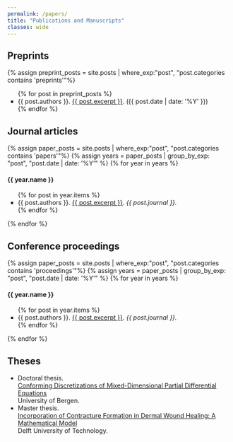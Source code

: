 ```yaml
---
permalink: /papers/
title: "Publications and Manuscripts"
classes: wide
---
```


<h2> Preprints </h2>
{% assign preprint_posts = site.posts | where_exp:"post", "post.categories contains 'preprints'"%}

<ul style="list-style-type:square">
  {% for post in preprint_posts %}
    <li>
      {{ post.authors }}. 
      <a href='{{ post.url }}'>{{ post.excerpt }}</a>.
      ({{ post.date | date: '%Y' }})
    </li>
  {% endfor %}
</ul>

<h2> Journal articles </h2>

{% assign paper_posts = site.posts | where_exp:"post", "post.categories contains 'papers'"%}
{% assign years = paper_posts
   | group_by_exp: "post", "post.date | date: '%Y'"
%}
{% for year in years %}
  <h4>{{ year.name }}</h4>

  <ul style="list-style-type:square">
    {% for post in year.items %}
      <li>
        {{ post.authors }}. 
        <a href='{{ post.url }}'>{{ post.excerpt }}</a>.
        <em>{{ post.journal }}.</em>
      </li>
    {% endfor %}
  </ul>
{% endfor %}

<h2> Conference proceedings </h2>

{% assign paper_posts = site.posts | where_exp:"post", "post.categories contains 'proceedings'"%}
{% assign years = paper_posts
   | group_by_exp: "post", "post.date | date: '%Y'"
%}
{% for year in years %}
  <h4>{{ year.name }}</h4>

  <ul style="list-style-type:square">
    {% for post in year.items %}
      <li>
        {{ post.authors }}. 
        <a href='{{ post.url }}'>{{ post.excerpt }}</a>.
        <em>{{ post.journal }}.</em>
      </li>
    {% endfor %}
  </ul>
{% endfor %} 

<h2> Theses </h2>

- Doctoral thesis. \
    [Conforming Discretizations of Mixed-Dimensional Partial Differential Equations](https://bora.uib.no/bora-xmlui/handle/1956/18159)\
    University of Bergen.
- Master thesis. \
    [Incorporation of Contracture Formation in Dermal Wound Healing: A Mathematical Model](https://repository.tudelft.nl/islandora/object/uuid:fd95b7e1-5509-455b-9bca-febbafba72a0)\
    Delft University of Technology.
